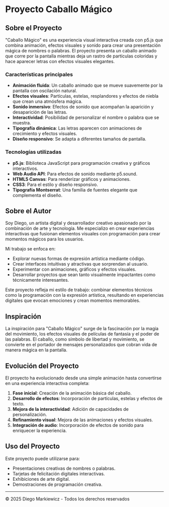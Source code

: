 # Proyecto Caballo Mágico

## Sobre el Proyecto

"Caballo Mágico" es una experiencia visual interactiva creada con p5.js que combina animación, efectos visuales y sonido para crear una presentación mágica de nombres o palabras. El proyecto presenta un caballo animado que corre por la pantalla mientras deja un rastro de partículas coloridas y hace aparecer letras con efectos visuales elegantes.

### Características principales

- **Animación fluida**: Un caballo animado que se mueve suavemente por la pantalla con oscilación natural.
- **Efectos visuales**: Partículas, estelas, resplandores y efectos de niebla que crean una atmósfera mágica.
- **Sonido inmersivo**: Efectos de sonido que acompañan la aparición y desaparición de las letras.
- **Interactividad**: Posibilidad de personalizar el nombre o palabra que se muestra.
- **Tipografía dinámica**: Las letras aparecen con animaciones de crecimiento y efectos visuales.
- **Diseño responsivo**: Se adapta a diferentes tamaños de pantalla.

### Tecnologías utilizadas

- **p5.js**: Biblioteca JavaScript para programación creativa y gráficos interactivos.
- **Web Audio API**: Para efectos de sonido mediante p5.sound.
- **HTML5 Canvas**: Para renderizar gráficos y animaciones.
- **CSS3**: Para el estilo y diseño responsivo.
- **Tipografía Montserrat**: Una familia de fuentes elegante que complementa el diseño.

## Sobre el Autor

Soy Diego, un artista digital y desarrollador creativo apasionado por la combinación de arte y tecnología. Me especializo en crear experiencias interactivas que fusionan elementos visuales con programación para crear momentos mágicos para los usuarios.

Mi trabajo se enfoca en:

- Explorar nuevas formas de expresión artística mediante código.
- Crear interfaces intuitivas y atractivas que sorprendan al usuario.
- Experimentar con animaciones, gráficos y efectos visuales.
- Desarrollar proyectos que sean tanto visualmente impactantes como técnicamente interesantes.

Este proyecto refleja mi estilo de trabajo: combinar elementos técnicos como la programación con la expresión artística, resultando en experiencias digitales que evocan emociones y crean momentos memorables.

## Inspiración

La inspiración para "Caballo Mágico" surge de la fascinación por la magia del movimiento, los efectos visuales de películas de fantasía y el poder de las palabras. El caballo, como símbolo de libertad y movimiento, se convierte en el portador de mensajes personalizados que cobran vida de manera mágica en la pantalla.

## Evolución del Proyecto

El proyecto ha evolucionado desde una simple animación hasta convertirse en una experiencia interactiva completa:

1. **Fase inicial**: Creación de la animación básica del caballo.
2. **Desarrollo de efectos**: Incorporación de partículas, estelas y efectos de texto.
3. **Mejora de la interactividad**: Adición de capacidades de personalización.
4. **Refinamiento visual**: Mejora de las animaciones y efectos visuales.
5. **Integración de audio**: Incorporación de efectos de sonido para enriquecer la experiencia.

## Uso del Proyecto

Este proyecto puede utilizarse para:

- Presentaciones creativas de nombres o palabras.
- Tarjetas de felicitación digitales interactivas.
- Exhibiciones de arte digital.
- Demostraciones de programación creativa.

---

© 2025 Diego Markiewicz - Todos los derechos reservados

